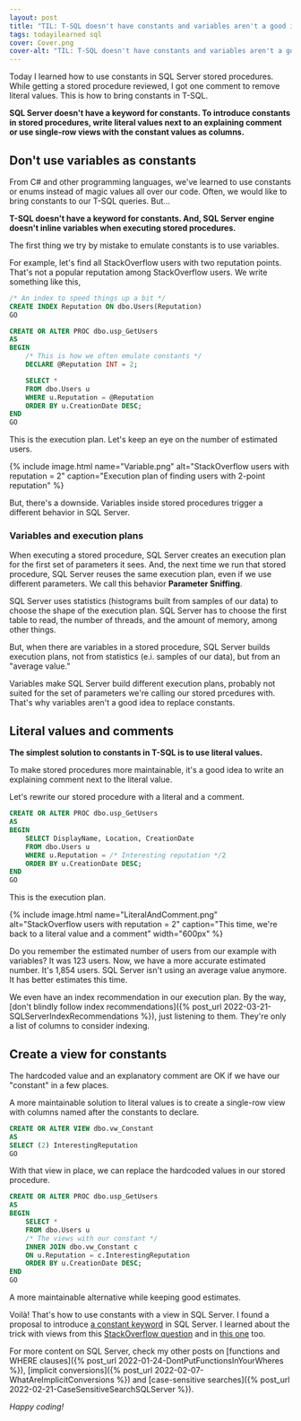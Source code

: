 ```yaml
---
layout: post
title: "TIL: T-SQL doesn't have constants and variables aren't a good idea"
tags: todayilearned sql
cover: Cover.png
cover-alt: "TIL: T-SQL doesn't have constants and variables aren't a good idea" 
---
```


Today I learned how to use constants in SQL Server stored procedures. While getting a stored procedure reviewed, I got one comment to remove literal values. This is how to bring constants in T-SQL.

**SQL Server doesn't have a keyword for constants. To introduce constants in stored procedures, write literal values next to an explaining comment or use single-row views with the constant values as columns.**

## Don't use variables as constants

From C# and other programming languages, we've learned to use constants or enums instead of magic values all over our code. Often, we would like to bring constants to our T-SQL queries. But...

**T-SQL doesn't have a keyword for constants. And, SQL Server engine doesn't inline variables when executing stored procedures.**

The first thing we try by mistake to emulate constants is to use variables.

For example, let's find all StackOverflow users with two reputation points. That's not a popular reputation among StackOverflow users. We write something like this,

```sql
/* An index to speed things up a bit */
CREATE INDEX Reputation ON dbo.Users(Reputation)
GO

CREATE OR ALTER PROC dbo.usp_GetUsers
AS
BEGIN
    /* This is how we often emulate constants */
    DECLARE @Reputation INT = 2;

    SELECT *
    FROM dbo.Users u
    WHERE u.Reputation = @Reputation
    ORDER BY u.CreationDate DESC;
END
GO
```

This is the execution plan. Let's keep an eye on the number of estimated users.

{% include image.html name="Variable.png" alt="StackOverflow users with reputation = 2" caption="Execution plan of finding users with 2-point reputation" %}

But, there's a downside. Variables inside stored procedures trigger a different behavior in SQL Server.

### Variables and execution plans

When executing a stored procedure, SQL Server creates an execution plan for the first set of parameters it sees. And, the next time we run that stored procedure, SQL Server reuses the same execution plan, even if we use different parameters. We call this behavior **Parameter Sniffing**.

SQL Server uses statistics (histograms built from samples of our data) to choose the shape of the execution plan. SQL Server has to choose the first table to read, the number of threads, and the amount of memory, among other things.

But, when there are variables in a stored procedure, SQL Server builds execution plans, not from statistics (e.i. samples of our data), but from an "average value."

Variables make SQL Server build different execution plans, probably not suited for the set of parameters we're calling our stored prcedures with. That's why variables aren't a good idea to replace constants.

## Literal values and comments

**The simplest solution to constants in T-SQL is to use literal values.** 

To make stored procedures more maintainable, it's a good idea to write an explaining comment next to the literal value.

Let's rewrite our stored procedure with a literal and a comment.

```sql
CREATE OR ALTER PROC dbo.usp_GetUsers
AS
BEGIN
    SELECT DisplayName, Location, CreationDate
    FROM dbo.Users u
    WHERE u.Reputation = /* Interesting reputation */2
    ORDER BY u.CreationDate DESC;
END
GO
```

This is the execution plan.

{% include image.html name="LiteralAndComment.png" alt="StackOverflow users with reputation = 2" caption="This time, we're back to a literal value and a comment" width="600px" %}

Do you remember the estimated number of users from our example with variables? It was 123 users. Now, we have a more accurate estimated number. It's 1,854 users. SQL Server isn't using an average value anymore. It has better estimates this time.

We even have an index recommendation in our execution plan. By the way, [don't blindly follow index recommendations]({% post_url 2022-03-21-SQLServerIndexRecommendations %}), just listening to them. They're only a list of columns to consider indexing.

## Create a view for constants

The hardcoded value and an explanatory comment are OK if we have our "constant" in a few places. 

A more maintainable solution to literal values is to create a single-row view with columns named after the constants to declare.

```sql
CREATE OR ALTER VIEW dbo.vw_Constant
AS
SELECT (2) InterestingReputation
GO
```

With that view in place, we can replace the hardcoded values in our stored procedure. 

```sql
CREATE OR ALTER PROC dbo.usp_GetUsers
AS
BEGIN
    SELECT *
    FROM dbo.Users u
    /* The views with our constant */
    INNER JOIN dbo.vw_Constant c 
    ON u.Reputation = c.InterestingReputation
    ORDER BY u.CreationDate DESC;
END
GO
```

A more maintainable alternative while keeping good estimates.

Voilà! That's how to use constants with a view in SQL Server. I found a proposal to introduce [a constant keyword](https://blog.greglow.com/2020/03/05/sql-t-sql-really-needs-constants/) in SQL Server. I learned about the trick with views from this [StackOverflow question](https://stackoverflow.com/questions/26652/is-there-a-way-to-make-a-tsql-variable-constant) and in [this one](https://stackoverflow.com/questions/6114826/sql-views-no-variables) too.

For more content on SQL Server, check my other posts on [functions and WHERE clauses]({% post_url 2022-01-24-DontPutFunctionsInYourWheres %}), [implicit conversions]({% post_url 2022-02-07-WhatAreImplicitConversions %}) and [case-sensitive searches]({% post_url 2022-02-21-CaseSensitiveSearchSQLServer %}).

_Happy coding!_